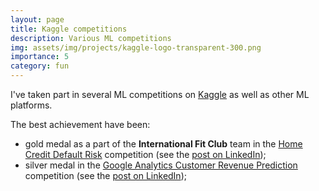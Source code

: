 ```yaml
---
layout: page
title: Kaggle competitions
description: Various ML competitions
img: assets/img/projects/kaggle-logo-transparent-300.png
importance: 5
category: fun
---
```


I've taken part in several ML competitions on [Kaggle](https://kaggle.com) as well as other ML platforms.

The best achievement have been:

* gold medal as a part of the **International Fit Club** team in the
  [Home Credit Default Risk](https://www.kaggle.com/competitions/home-credit-default-risk)
  competition (see the [post on LinkedIn](https://www.linkedin.com/posts/misha-lisovyi_wow-my-first-kaggle-competition-home-credit-activity-6440726475086786560-3HfJ?utm_source=share&utm_medium=member_desktop));
* silver medal in the [Google Analytics Customer Revenue Prediction](https://www.kaggle.com/competitions/ga-customer-revenue-prediction)
  competition (see the [post on LinkedIn](https://www.linkedin.com/posts/misha-lisovyi_google-analytics-customer-revenue-prediction-activity-6505172744706101248-zJjQ?utm_source=share&utm_medium=member_desktop));